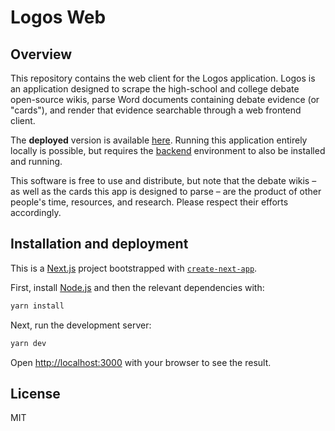 # Logos Web

## Overview

This repository contains the web client for the Logos application. Logos is an application designed to scrape the high-school and college debate open-source wikis, parse Word documents containing debate evidence (or "cards"), and render that evidence searchable through a web frontend client.

The **deployed** version is available [here](https://logos-debate.netlify.app/). Running this application entirely locally is possible, but requires the [backend](https://github.com/tvergho/verbatim-parser) environment to also be installed and running.

This software is free to use and distribute, but note that the debate wikis – as well as the cards this app is designed to parse – are the product of other people's time, resources, and research. Please respect their efforts accordingly. 
## Installation and deployment

This is a [Next.js](https://nextjs.org/) project bootstrapped with [`create-next-app`](https://github.com/vercel/next.js/tree/canary/packages/create-next-app).

First, install [Node.js](https://nodejs.org/en/download/) and then the relevant dependencies with:

```bash
yarn install
```

Next, run the development server:

```bash
yarn dev
```

Open [http://localhost:3000](http://localhost:3000) with your browser to see the result.

## License

MIT